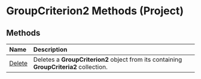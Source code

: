 
# GroupCriterion2 Methods (Project)

## Methods



|**Name**|**Description**|
|:-----|:-----|
| [Delete](a7ece042-6081-ae12-cfbe-d009f03e06e1.md)|Deletes a  **GroupCriterion2** object from its containing **GroupCriteria2** collection.|
